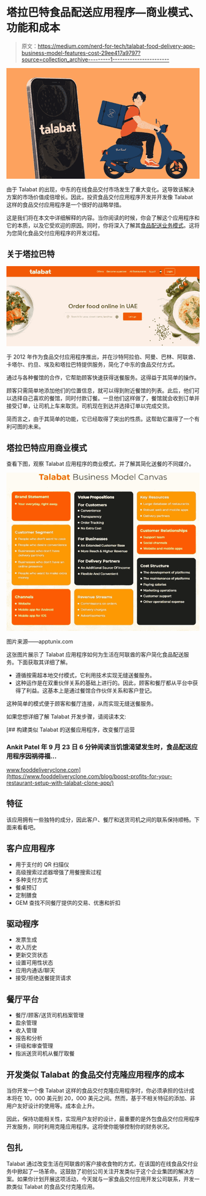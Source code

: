 # 塔拉巴特食品配送应用程序—商业模式、功能和成本

> 原文：<https://medium.com/nerd-for-tech/talabat-food-delivery-app-business-model-features-cost-29ee417a9797?source=collection_archive---------1----------------------->

![](img/c3b5c0c466f7347f0231e25b0d3b8a20.png)

由于 Talabat 的出现，中东的在线食品交付市场发生了重大变化。这导致该解决方案的市场价值成倍增长。因此，投资食品交付应用程序开发并开发像 Talabat 这样的食品交付应用程序是一个很好的战略举措。

这是我们将在本文中详细解释的内容。当你阅读的时候，你会了解这个应用程序和它的本质，以及它受欢迎的原因。同时，你将深入了解其[食品配送业务模式](https://www.fooddeliveryclone.com/blog/food-delivery-business-models/)。这将为您简化食品交付应用程序的开发过程。

## 关于塔拉巴特

![](img/eb4766c79f46d1815ee52a2d5cd3c0dc.png)

于 2012 年作为食品交付应用程序推出，并在沙特阿拉伯、阿曼、巴林、阿联酋、卡塔尔、约旦、埃及和塔拉巴特提供服务，简化了中东的食品交付方式。

通过与各种餐馆的合作，它帮助顾客快速获得送餐服务。这得益于其简单的操作。

顾客只需简单地添加他们的位置信息，就可以得到附近餐馆的列表。此后，他们可以选择自己喜欢的餐馆，同时付款订餐。一旦他们这样做了，餐馆就会收到订单并接受订单，让司机上车来取货。司机现在到达并选择订单以完成交货。

简而言之，由于其简单的功能，它已经取得了突出的性质。这帮助它赢得了一个有利可图的未来。

## 塔拉巴特应用商业模式

查看下图，观察 Talabat 应用程序的商业模式，并了解其简化送餐的不同媒介。

![](img/102f64dd56a28f495bea890592a8019a.png)

图片来源——apptunix.com

这张图片展示了 Talabat 应用程序如何为生活在阿联酋的客户简化食品配送服务。下面获取其详细了解。

*   遵循按需超本地交付模式，它利用技术实现无缝送餐服务。
*   这种运作是在双重伙伴关系的基础上进行的。因此，顾客和餐厅都从平台中获得了利益。这基本上是通过餐馆合作伙伴关系和客户登记。

这种简单的模式便于顾客和餐厅连接，从而实现无缝送餐服务。

如果您想详细了解 Talabat 开发步骤，请阅读本文:

[](https://www.fooddeliveryclone.com/blog/boost-profits-for-your-restaurant-setup-with-talabat-clone-app/) [## 构建类似 Talabat 的送餐应用程序，改变餐厅运营

### Ankit Patel 年 9 月 23 日 6 分钟阅读当饥饿渴望发生时，食品配送应用程序因祸得福…

www.fooddeliveryclone.com](https://www.fooddeliveryclone.com/blog/boost-profits-for-your-restaurant-setup-with-talabat-clone-app/) 

## 特征

该应用拥有一些独特的成分，因此客户、餐厅和送货司机之间的联系保持顺畅。下面来看看吧。

## 客户应用程序

*   用于支付的 QR 扫描仪
*   高级搜索过滤器增强了用餐搜索过程
*   多种支付方式
*   餐桌预订
*   定制膳食
*   GEM 查找不同餐厅提供的交易、优惠和折扣

## 驱动程序

*   发票生成
*   收入历史
*   更新交货状态
*   设置可用性状态
*   应用内通话/聊天
*   接受/拒绝送餐提货请求

## 餐厅平台

*   餐厅/顾客/送货司机档案管理
*   盈余管理
*   收入管理
*   报告和分析
*   评级和审查管理
*   指派送货司机从餐厅取餐

## 开发类似 Talabat 的食品交付克隆应用程序的成本

当你开发一个像 Talabat 这样的食品交付克隆应用程序时，你必须承担的估计成本将在 10，000 美元到 20，000 美元之间。然而，基于不相关特征的添加、非用户友好设计的使用等。成本会上升。

因此，保持功能相关性，实现用户友好的设计，最重要的是外包食品交付应用程序开发服务，同时利用克隆应用程序。这将使你能够控制你的财务状况。

## 包扎

Talabat 通过改变生活在阿联酋的客户接收食物的方式，在该国的在线食品交付业务中掀起了一场革命。这鼓励了初创公司关注开发类似于这个企业集团的解决方案。如果你计划开展这项活动，今天就与一家食品交付应用开发公司联系，开发一款类似 Talabat 的食品交付克隆应用。